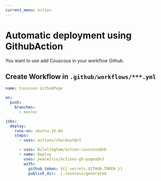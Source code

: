 ```yaml
---
current_menu: action
---
```

# Automatic deployment using GithubAction

You want to use add Couscous in your workflow Github.

## Create Workflow in `.github/workflows/***.yml`
```yml
name: Couscous GithubPage

on:
  push:
    branches:
      - master

jobs:
  deploy:
    runs-on: ubuntu-18.04
    steps:
      - uses: actions/checkout@v1

      - uses: BilelJegham/action-couscous@v0
      - name: Deploy
        uses: peaceiris/actions-gh-pages@v3
        with:
          github_token: ${{ secrets.GITHUB_TOKEN }}
          publish_dir: ./.couscous/generated
```